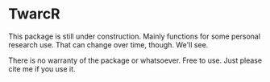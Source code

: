 # TwarcR
This package is still under construction. Mainly functions for some personal research use. That can change over time, though. We'll see.

There is no warranty of the package or whatsoever. Free to use. Just please cite me if you use it.
